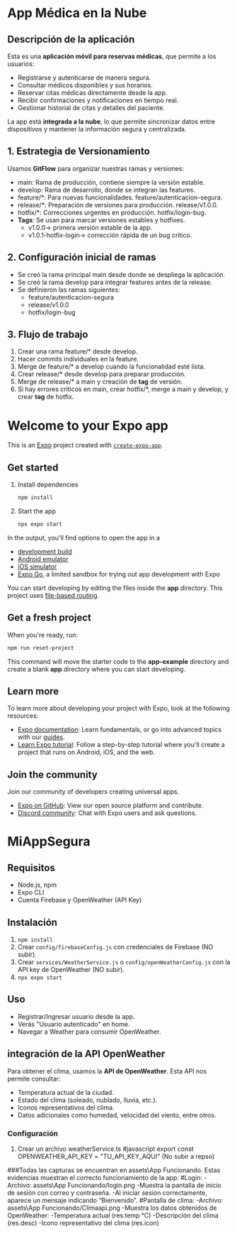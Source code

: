 
# App Médica en la Nube 

## Descripción de la aplicación
Esta es una **aplicación móvil para reservas médicas**, que permite a los usuarios:

- Registrarse y autenticarse de manera segura.
- Consultar médicos disponibles y sus horarios.
- Reservar citas médicas directamente desde la app.
- Recibir confirmaciones y notificaciones en tiempo real.
- Gestionar historial de citas y detalles del paciente.

La app está **integrada a la nube**, lo que permite sincronizar datos entre dispositivos y mantener la información segura y centralizada.


## 1. Estrategia de Versionamiento
Usamos **GitFlow** para organizar nuestras ramas y versiones:

- main: Rama de producción, contiene siempre la versión estable.
- develop: Rama de desarrollo, donde se integran las features.
- feature/*: Para nuevas funcionalidades. feature/autenticacion-segura.
- release/*: Preparación de versiones para producción.  release/v1.0.0.
- hotfix/*: Correcciones urgentes en producción.  hotfix/login-bug.
- **Tags**: Se usan para marcar versiones estables y hotfixes.  
  - v1.0.0→ primera versión estable de la app.  
  - v1.0.1-hotfix-login→ corrección rápida de un bug crítico.  

## 2. Configuración inicial de ramas

- Se creó la rama principal main desde donde se despliega la aplicación.
- Se creó la rama develop para integrar features antes de la release.
- Se definieron las ramas siguientes:
  - feature/autenticacion-segura
  - release/v1.0.0
  - hotfix/login-bug

## 3. Flujo de trabajo

1. Crear una rama feature/* desde develop.
2. Hacer commits individuales en la feature.
3. Merge de feature/* a develop cuando la funcionalidad esté lista.
4. Crear release/* desde develop para preparar producción.
5. Merge de release/* a main y creación de **tag** de versión.
6. Si hay errores críticos en main, crear hotfix/*, merge a main y develop, y crear **tag** de hotfix.

# Welcome to your Expo app 

This is an [Expo](https://expo.dev) project created with [`create-expo-app`](https://www.npmjs.com/package/create-expo-app).

## Get started

1. Install dependencies

   ```bash
   npm install
   ```

2. Start the app

   ```bash
   npx expo start
   ```

In the output, you'll find options to open the app in a

- [development build](https://docs.expo.dev/develop/development-builds/introduction/)
- [Android emulator](https://docs.expo.dev/workflow/android-studio-emulator/)
- [iOS simulator](https://docs.expo.dev/workflow/ios-simulator/)
- [Expo Go](https://expo.dev/go), a limited sandbox for trying out app development with Expo

You can start developing by editing the files inside the **app** directory. This project uses [file-based routing](https://docs.expo.dev/router/introduction).

## Get a fresh project

When you're ready, run:

```bash
npm run reset-project
```

This command will move the starter code to the **app-example** directory and create a blank **app** directory where you can start developing.

## Learn more

To learn more about developing your project with Expo, look at the following resources:

- [Expo documentation](https://docs.expo.dev/): Learn fundamentals, or go into advanced topics with our [guides](https://docs.expo.dev/guides).
- [Learn Expo tutorial](https://docs.expo.dev/tutorial/introduction/): Follow a step-by-step tutorial where you'll create a project that runs on Android, iOS, and the web.

## Join the community

Join our community of developers creating universal apps.

- [Expo on GitHub](https://github.com/expo/expo): View our open source platform and contribute.
- [Discord community](https://chat.expo.dev): Chat with Expo users and ask questions.

# MiAppSegura

## Requisitos
- Node.js, npm
- Expo CLI
- Cuenta Firebase y OpenWeather (API Key)

## Instalación
1. `npm install`
2. Crear `config/firebaseConfig.js` con credenciales de Firebase (NO subir).
3. Crear `services/WeatherService.js` o `config/openWeatherConfig.js` con la API key de OpenWeather (NO subir).
4. `npx expo start`

## Uso
- Registrar/Ingresar usuario desde la app.
- Verás "Usuario autenticado" en home.
- Navegar a Weather para consumir OpenWeather.

## integración de la API OpenWeather

Para obtener el clima, usamos la **API de OpenWeather**. Esta API nos permite consultar:

- Temperatura actual de la ciudad.
- Estado del clima (soleado, nublado, lluvia, etc.).
- Iconos representativos del clima.
- Datos adicionales como humedad, velocidad del viento, entre otros.

### Configuración
1. Crear un archivo weatherService.ts 
#javascript
export const OPENWEATHER_API_KEY = "TU_API_KEY_AQUI"  (No subir a repso)

###Todas las capturas se encuentran en assets\App Funcionando. Estas evidencias muestran el correcto funcionamiento de la app:
#Login:
-Archivo: assets\App Funcionando/login.png
-Muestra la pantalla de inicio de sesión con correo y contraseña.
-Al iniciar sesión correctamente, aparece un mensaje  indicando “Bienvenido”.
#Pantalla de clima:
-Archivo: assets\App Funcionando/Climaapi.png
-Muestra los datos obtenidos de OpenWeather:
-Temperatura actual (res.temp °C)
-Descripción del clima (res.desc)
-Icono representativo del clima (res.icon)


